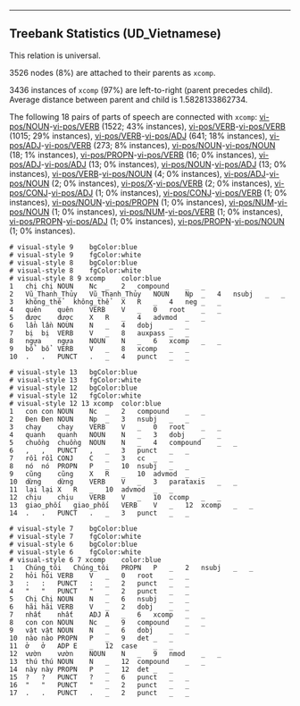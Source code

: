

--------------------------------------------------------------------------------

## Treebank Statistics (UD_Vietnamese)

This relation is universal.

3526 nodes (8%) are attached to their parents as `xcomp`.

3436 instances of `xcomp` (97%) are left-to-right (parent precedes child).
Average distance between parent and child is 1.5828133862734.

The following 18 pairs of parts of speech are connected with `xcomp`: [vi-pos/NOUN]()-[vi-pos/VERB]() (1522; 43% instances), [vi-pos/VERB]()-[vi-pos/VERB]() (1015; 29% instances), [vi-pos/VERB]()-[vi-pos/ADJ]() (641; 18% instances), [vi-pos/ADJ]()-[vi-pos/VERB]() (273; 8% instances), [vi-pos/NOUN]()-[vi-pos/NOUN]() (18; 1% instances), [vi-pos/PROPN]()-[vi-pos/VERB]() (16; 0% instances), [vi-pos/ADJ]()-[vi-pos/ADJ]() (13; 0% instances), [vi-pos/NOUN]()-[vi-pos/ADJ]() (13; 0% instances), [vi-pos/VERB]()-[vi-pos/NOUN]() (4; 0% instances), [vi-pos/ADJ]()-[vi-pos/NOUN]() (2; 0% instances), [vi-pos/X]()-[vi-pos/VERB]() (2; 0% instances), [vi-pos/CONJ]()-[vi-pos/ADJ]() (1; 0% instances), [vi-pos/CONJ]()-[vi-pos/VERB]() (1; 0% instances), [vi-pos/NOUN]()-[vi-pos/PROPN]() (1; 0% instances), [vi-pos/NUM]()-[vi-pos/NOUN]() (1; 0% instances), [vi-pos/NUM]()-[vi-pos/VERB]() (1; 0% instances), [vi-pos/PROPN]()-[vi-pos/ADJ]() (1; 0% instances), [vi-pos/PROPN]()-[vi-pos/NOUN]() (1; 0% instances).


~~~ conllu
# visual-style 9	bgColor:blue
# visual-style 9	fgColor:white
# visual-style 8	bgColor:blue
# visual-style 8	fgColor:white
# visual-style 8 9 xcomp	color:blue
1	chị	chị	NOUN	Nc	_	2	compound	_	_
2	Vũ_Thanh_Thủy	Vũ_Thanh_Thủy	NOUN	Np	_	4	nsubj	_	_
3	không_thể	không_thể	X	R	_	4	neg	_	_
4	quên	quên	VERB	V	_	0	root	_	_
5	được	được	X	R	_	4	advmod	_	_
6	lần	lần	NOUN	N	_	4	dobj	_	_
7	bị	bị	VERB	V	_	8	auxpass	_	_
8	ngựa	ngựa	NOUN	N	_	6	xcomp	_	_
9	bổ	bổ	VERB	V	_	8	xcomp	_	_
10	.	.	PUNCT	.	_	4	punct	_	_

~~~


~~~ conllu
# visual-style 13	bgColor:blue
# visual-style 13	fgColor:white
# visual-style 12	bgColor:blue
# visual-style 12	fgColor:white
# visual-style 12 13 xcomp	color:blue
1	con	con	NOUN	Nc	_	2	compound	_	_
2	Đen	Đen	NOUN	Np	_	3	nsubj	_	_
3	chạy	chạy	VERB	V	_	0	root	_	_
4	quanh	quanh	NOUN	N	_	3	dobj	_	_
5	chuồng	chuồng	NOUN	N	_	4	compound	_	_
6	,	,	PUNCT	,	_	3	punct	_	_
7	rồi	rồi	CONJ	C	_	3	cc	_	_
8	nó	nó	PROPN	P	_	10	nsubj	_	_
9	cũng	cũng	X	R	_	10	advmod	_	_
10	dừng	dừng	VERB	V	_	3	parataxis	_	_
11	lại	lại	X	R	_	10	advmod	_	_
12	chịu	chịu	VERB	V	_	10	ccomp	_	_
13	giao_phối	giao_phối	VERB	V	_	12	xcomp	_	_
14	.	.	PUNCT	.	_	3	punct	_	_

~~~


~~~ conllu
# visual-style 7	bgColor:blue
# visual-style 7	fgColor:white
# visual-style 6	bgColor:blue
# visual-style 6	fgColor:white
# visual-style 6 7 xcomp	color:blue
1	Chúng_tôi	Chúng_tôi	PROPN	P	_	2	nsubj	_	_
2	hỏi	hỏi	VERB	V	_	0	root	_	_
3	:	:	PUNCT	:	_	2	punct	_	_
4	"	"	PUNCT	"	_	2	punct	_	_
5	Chị	Chị	NOUN	N	_	6	nsubj	_	_
6	hãi	hãi	VERB	V	_	2	dobj	_	_
7	nhất	nhất	ADJ	A	_	6	xcomp	_	_
8	con	con	NOUN	Nc	_	9	compound	_	_
9	vật	vật	NOUN	N	_	6	dobj	_	_
10	nào	nào	PROPN	P	_	9	det	_	_
11	ở	ở	ADP	E	_	12	case	_	_
12	vườn	vườn	NOUN	N	_	9	nmod	_	_
13	thú	thú	NOUN	N	_	12	compound	_	_
14	này	này	PROPN	P	_	12	det	_	_
15	?	?	PUNCT	?	_	6	punct	_	_
16	"	"	PUNCT	"	_	2	punct	_	_
17	.	.	PUNCT	.	_	2	punct	_	_

~~~


